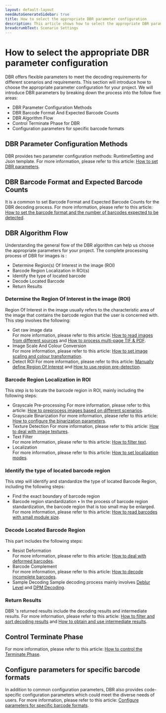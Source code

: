 ```yaml
---
layout: default-layout
needAutoGenerateSidebar: true
title: How to select the appropriate DBR parameter configuration
description: This article shows how to select the appropriate DBR parameter configuration.
breadcrumbText: Scenario Settings
---
```


# How to select the appropriate DBR parameter configuration

DBR offers flexible parameters to meet the decoding requirements for different scenarios and requirements. This section will introduce how to choose the appropriate parameter configuration for your project. We will introduce DBR parameters by breaking down the process into the follow five areas:
- DBR Parameter Configuration Methods
- DBR Barcode Format And Expected Barcode Counts
- DBR Algorithm Flow
- Control Terminate Phase for DBR
- Configuration parameters for specific barcode formats

## DBR Parameter Configuration Methods

DBR provides two parameter configuration methods: RuntimeSetting and Json template. For more information, please refer to this article: [How to set DBR parameters](how-to-set-parameters.md).

## DBR Barcode Format and Expected Barcode Counts

It is a common to set Barcode Format and Expected Barcode Counts for the DBR decoding process. For more information, please refer to this article: [How to set the barcode format and the number of barcodes expected to be detected](barcode-format-and-expected-barcode-counts.md).

## DBR Algorithm Flow

Understanding the general flow of the DBR algorithm can help us choose the appropriate parameters for your project. The complete processing process of DBR for images is :

- Determine Region(s) Of Interest in the image (ROI)
- Barcode Region Localization in ROI(s)
- Identify the type of located barcode
- Decode Located Barcode
- Return Results

### Determine the Region Of Interest in the image (ROI)

Region Of Interest in the image usually refers to the characteristic area of the image that contains the barcode region that the user is concerned with. This step involves the following:
- Get raw image data  
For more information, please refer to this article: [How to read images from different sources](read-from-diff-source.md) and [How to process multi-page TIF & PDF](multipage-imgs-and-pdf.md).
- Image Scale And Colour Conversion  
For more information, please refer to this article: [How to set image scaling and colour transformation](image-scale-and-colour-conversion.md).
- Detect ROI 
For more information, please refer to this article: [Manually define Region Of Interest](manually-define-region-of-interest.md) and
 [How to use region pre-detection](how-to-use-region-predetection.md).

### Barcode Region Localization in ROI

This step is to locate the barcode region in ROI, mainly including the following steps:

- Grayscale Pre-processing
For more information, please refer to this article: [How to preprocess images based on different scenarios](image-preprocessing.md).
- Grayscale Binarization 
For more information, please refer to this article: [How to configure the binarization parameters](how-to-set-binarization-modes.md).
- Texture Detection 
For more information, please refer to this article: [How to deal with image textures](texture-detection.md).
- Text Filter   
For more information, please refer to this article: [How to filter text](text-filter.md).
- Localization   
For more information, please refer to this article: [How to set localization modes](how-to-set-localization-modes.md).

### Identify the type of located barcode region

This step will identify and standardize the type of located Barcode Region, including the following steps:

- Find the exact boundary of barcode region
- Barcode region standardization
•	In the process of barcode region standardization, the barcode region that is too small may be enlarged. For more information, please refer to this article: [How to read barcodes with small module size](how-to-set-scaleup-modes.md).

### Decode Located Barcode Region

This part includes the following steps:

- Resist Deformation   
For more information, please refer to this article: [How to deal with deformed barcodes](resist-deformation.md).
- Barcode Complement   
For more information, please refer to this article: [How to decode incomplete barcodes](how-to-set-barcode-complememt-modes.md).
- Sample Decoding 
Sample decoding process mainly involves [Deblur Level](deblur-level.md) and [DPM Decoding](dpm-decoding.md).

### Return Results

DBR 's returned results include the decoding results and intermediate results. For more information, please refer to this article: [How to filter and sort decoding results](decode-result.md) and [How to obtain and use intermediate results](intermediate-result.md).

## Control Terminate Phase

For more information, please refer to this article: [How to control the Terminate Phase](terminate.md).

## Configure parameters for specific barcode formats
In addition to common configuration parameters, DBR also provides code-specific configuration parameters which could meet the diverse needs of users. For more information, please refer to this article: [Configure parameters for specific barcode formats](format-specification.md).
